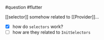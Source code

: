 #question #flutter 

[[selector]] somehow related to [[Provider]]...

- [x] how do `selectors` work?
- [ ] how are they related to `InitSelectors`